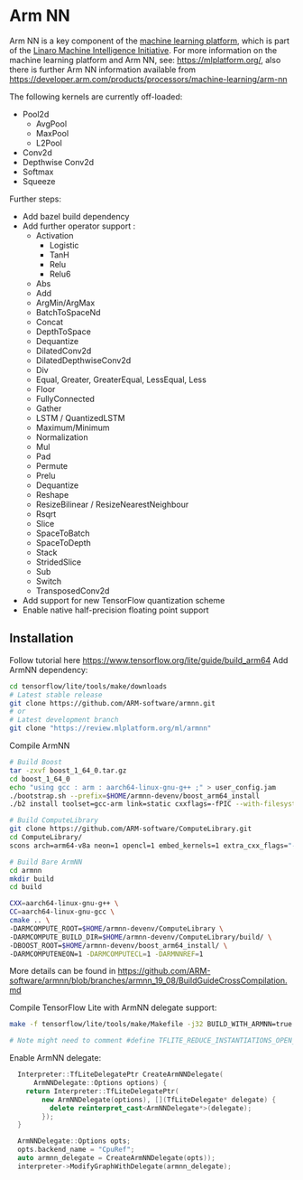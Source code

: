 # Arm NN

Arm NN is a key component of the [machine learning platform](https://mlplatform.org/), which is part of the [Linaro Machine Intelligence Initiative](https://www.linaro.org/news/linaro-announces-launch-of-machine-intelligence-initiative/).
For more information on the machine learning platform and Arm NN, see: <https://mlplatform.org/>, also there is further Arm NN information available from <https://developer.arm.com/products/processors/machine-learning/arm-nn>

The following kernels are currently off-loaded:
- Pool2d
    - AvgPool
    - MaxPool
    - L2Pool
- Conv2d
- Depthwise Conv2d
- Softmax
- Squeeze

Further steps:
- Add bazel build dependency
- Add further operator support :
    - Activation
        - Logistic
        - TanH
        - Relu
        - Relu6
    - Abs
    - Add
    - ArgMin/ArgMax
    - BatchToSpaceNd
    - Concat
    - DepthToSpace
    - Dequantize
    - DilatedConv2d
    - DilatedDepthwiseConv2d
    - Div
    - Equal, Greater, GreaterEqual, LessEqual, Less
    - Floor
    - FullyConnected
    - Gather
    - LSTM / QuantizedLSTM
    - Maximum/Minimum
    - Normalization
    - Mul
    - Pad
    - Permute
    - Prelu
    - Dequantize
    - Reshape
    - ResizeBilinear / ResizeNearestNeighbour
    - Rsqrt
    - Slice
    - SpaceToBatch
    - SpaceToDepth
    - Stack
    - StridedSlice
    - Sub
    - Switch
    - TransposedConv2d
- Add support for new TensorFlow quantization scheme
- Enable native half-precision floating point support

## Installation
Follow tutorial here https://www.tensorflow.org/lite/guide/build_arm64
Add ArmNN dependency:
``` bash
cd tensorflow/lite/tools/make/downloads
# Latest stable release
git clone https://github.com/ARM-software/armnn.git
# or
# Latest development branch
git clone "https://review.mlplatform.org/ml/armnn"
```
Compile ArmNN
``` bash
# Build Boost
tar -zxvf boost_1_64_0.tar.gz
cd boost_1_64_0
echo "using gcc : arm : aarch64-linux-gnu-g++ ;" > user_config.jam
./bootstrap.sh --prefix=$HOME/armnn-devenv/boost_arm64_install
./b2 install toolset=gcc-arm link=static cxxflags=-fPIC --with-filesystem --with-test --with-log --with-program_options -j32 --user-config=user_config.jam

# Build ComputeLibrary
git clone https://github.com/ARM-software/ComputeLibrary.git
cd ComputeLibrary/
scons arch=arm64-v8a neon=1 opencl=1 embed_kernels=1 extra_cxx_flags="-fPIC" -j8 internal_only=0

# Build Bare ArmNN
cd armnn
mkdir build
cd build

CXX=aarch64-linux-gnu-g++ \
CC=aarch64-linux-gnu-gcc \
cmake .. \
-DARMCOMPUTE_ROOT=$HOME/armnn-devenv/ComputeLibrary \
-DARMCOMPUTE_BUILD_DIR=$HOME/armnn-devenv/ComputeLibrary/build/ \
-DBOOST_ROOT=$HOME/armnn-devenv/boost_arm64_install/ \
-DARMCOMPUTENEON=1 -DARMCOMPUTECL=1 -DARMNNREF=1
```
More details can be found in https://github.com/ARM-software/armnn/blob/branches/armnn_19_08/BuildGuideCrossCompilation.md

Compile TensorFlow Lite with ArmNN delegate support:
``` bash
make -f tensorflow/lite/tools/make/Makefile -j32 BUILD_WITH_ARMNN=true ARMNN_DIR={ARMNN_ROOT} ARMNN_BUILD_PATH={ARMNN_LIB_PATH}

# Note might need to comment #define TFLITE_REDUCE_INSTANTIATIONS_OPEN_SOURCE
```

Enable ArmNN delegate:
``` cpp
  Interpreter::TfLiteDelegatePtr CreateArmNNDelegate(
      ArmNNDelegate::Options options) {
    return Interpreter::TfLiteDelegatePtr(
        new ArmNNDelegate(options), [](TfLiteDelegate* delegate) {
          delete reinterpret_cast<ArmNNDelegate*>(delegate);
        });
  }

  ArmNNDelegate::Options opts;
  opts.backend_name = "CpuRef";
  auto armnn_delegate = CreateArmNNDelegate(opts));
  interpreter->ModifyGraphWithDelegate(armnn_delegate);
```